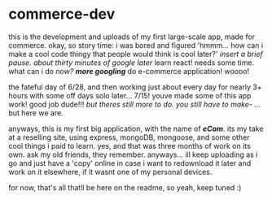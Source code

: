 # commerce-dev
this is the development and uploads of my first large-scale app, made for commerce.
okay, so story time: i was bored and figured 'hmmm... how can i make a cool code thingy that people would think is cool later?'
*insert a brief pause.*
*about thirty minutes of google later*
learn react!
needs some time. what can i do *now?*
***more googling***
do e-commerce application! woooo!

the fateful day of 6/28, and then working just about every day for nearly 3+ hours with some off days solo later...
7/15! youve made some of this app work! good job dude!!!
*but theres still more to do. you still have to make-*
...
but here we are.

anyways, this is my first big application, with the name of ***eCom***. its my take at a reselling site, using express, mongoDB, mongoose, and some other cool things i paid to learn.
yes, and that was three months of work on its own. ask my old friends, they remember.
anyways...
ill keep uploading as i go and just have a 'copy' online in case i want to redownload it later and work on it elsewhere, if it wasnt one of my personal devices.

for now, that's all thatll be here on the readme, so yeah, keep tuned :)
